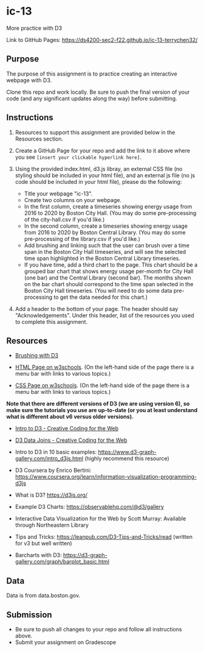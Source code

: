 # ic-13
More practice with D3

Link to GitHub Pages: https://ds4200-sec2-f22.github.io/ic-13-terrychen32/

## Purpose

The purpose of this assignment is to practice creating an interactive webpage with D3.  

Clone this repo and work locally. Be sure to push the final version of your code (and any significant updates along the way) before submitting. 

## Instructions

1. Resources to support this assignment are provided below in the Resources section.  

1. Create a GitHub Page for your repo and add the link to it above where you see `[insert your clickable hyperlink here]`. 

1. Using the provided index.html, d3.js libray, an external CSS file (no styling should be included in your html file), and an external js file (no js code should be included in your html file), please do the following: 
   - Title your webpage "ic-13". 
   - Create two columns on your webpage. 
   - In the first column, create a timeseries showing energy usage from 2016 to 2020 by Boston City Hall. (You may do some pre-processing of the city-hall.csv if you'd like.) 
   - In the second column, create a timeseries showing energy usage from 2016 to 2020 by Boston Central Library. (You may do some pre-processing of the library.csv if you'd like.) 
   - Add brushing and linking such that the user can brush over a time span in the Boston City Hall timeseries, and will see the selected time span highlighted in the Boston Central Library timeseries.
   - If you have time, add a third chart to the page. This chart should be a grouped bar chart that shows energy usage per-month for City Hall (one bar) and the Central Library (second bar). The months shown on the bar chart should correspond to the time span selected in the Boston City Hall timeseries. (You will need to do some data pre-processing to get the data needed for this chart.)     

1. Add a header to the bottom of your page. The header should say "Acknowledgements". Under this header, list of the resources you used to complete this assignment.

## Resources 

* [Brushing with D3](https://d3-graph-gallery.com/graph/interactivity_brush.html) 

* [HTML Page on w3schools](https://www.w3schools.com/html/default.asp). (On the left-hand side of the page there is a menu bar with links to various topics.) 

* [CSS Page on w3schools](https://www.w3schools.com/css/default.asp). (On the left-hand side of the page there is a menu bar with links to various topics.) 

**Note that there are different versions of D3 (we are using version 6), so make sure the tutorials you use are up-to-date (or you at least understand what is different about v6 versus older versions).**

* [Intro to D3 - Creative Coding for the Web](https://www.fluidencodings.com/teaching-materials/cc-for-the-web/v1/page.php?pid=svg)

* [D3 Data Joins - Creative Coding for the Web](https://www.fluidencodings.com/teaching-materials/cc-for-the-web/v1/page.php?pid=data-joins) 

* Intro to D3 in 10 basic examples: https://www.d3-graph-gallery.com/intro_d3js.html (highly recommend this resource)

* D3 Coursera by Enrico Bertini: https://www.coursera.org/learn/information-visualization-programming-d3js

* What is D3? https://d3js.org/

* Example D3 Charts: https://observablehq.com/@d3/gallery

* Interactive Data Visualization for the Web by Scott Murray: Available through Northeastern Library

* Tips and Tricks: https://leanpub.com/D3-Tips-and-Tricks/read (written for v3 but well written)

* Barcharts with D3: https://d3-graph-gallery.com/graph/barplot_basic.html 

## Data 

Data is from data.boston.gov. 

## Submission

* Be sure to push all changes to your repo and follow all instructions above. 
* Submit your assignment on Gradescope   
